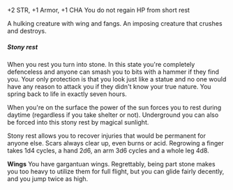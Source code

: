 +2 STR, +1 Armor, +1 CHA
You do not regain HP from short rest

A hulking creature with wing and fangs. An imposing creature that crushes and destroys. 

##### Stony rest
When you rest you turn into stone. In this state you're completely defenceless and anyone can smash you to bits with a hammer if they find you. Your only protection is that you look just like a statue and no one would have any reason to attack you if they didn't know your true nature. You spring back to life in exactly seven hours.

When you're on the surface the power of the sun forces you to rest during daytime (regardless if you take shelter or not). Underground you can also be forced into this stony rest by magical sunlight. 

Stony rest allows you to recover injuries that would be permanent for anyone else. Scars always clear up, even burns or acid. Regrowing a finger takes 1d4 cycles, a hand 2d6, an arm 3d6 cycles and a whole leg 4d8. 

**Wings**
You have gargantuan wings. Regrettably, being part stone makes you too heavy to utilize them for full flight, but you can glide fairly decently, and you jump twice as high. 
